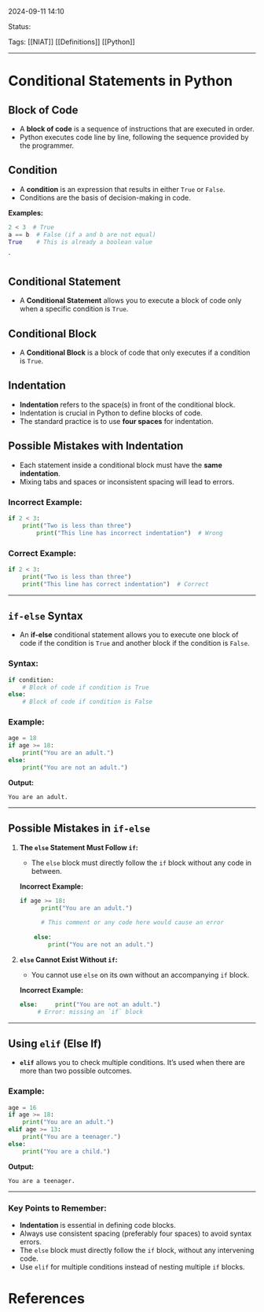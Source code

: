 
2024-09-11 14:10

Status:

Tags: [[NIAT]] [[Definitions]] [[Python]]

________________________________________________________________________



# Conditional Statements in Python

## Block of Code

- A **block of code** is a sequence of instructions that are executed in order.
- Python executes code line by line, following the sequence provided by the programmer.

## Condition

- A **condition** is an expression that results in either `True` or `False`.
- Conditions are the basis of decision-making in code.

**Examples:**

```python
2 < 3  # True 
a == b  # False (if a and b are not equal) 
True    # This is already a boolean value
````
`

## Conditional Statement

- A **Conditional Statement** allows you to execute a block of code only when a specific condition is `True`.

## Conditional Block

- A **Conditional Block** is a block of code that only executes if a condition is `True`.

## Indentation

- **Indentation** refers to the space(s) in front of the conditional block.
- Indentation is crucial in Python to define blocks of code.
- The standard practice is to use **four spaces** for indentation.

## Possible Mistakes with Indentation

- Each statement inside a conditional block must have the **same indentation**.
- Mixing tabs and spaces or inconsistent spacing will lead to errors.

### Incorrect Example:

```python
if 2 < 3:     
	print("Two is less than three")       
		print("This line has incorrect indentation")  # Wrong
```

### Correct Example:

```python
if 2 < 3:   
	print("Two is less than three") 
	print("This line has correct indentation")  # Correct
```

---

## `if-else` Syntax

- An **if-else** conditional statement allows you to execute one block of code if the condition is `True` and another block if the condition is `False`.

### Syntax:

```python
if condition:    
	# Block of code if condition is True
else:    
	# Block of code if condition is False
```

### Example:

```python
age = 18  
if age >= 18:     
	print("You are an adult.") 
else:     
	print("You are not an adult.")
```

**Output:**

`You are an adult.`

---

## Possible Mistakes in `if-else`

1. **The `else` Statement Must Follow `if`:**
    
    - The `else` block must directly follow the `if` block without any code in between.
    
    **Incorrect Example:**
    
	```python
	if age >= 18:   
	      print("You are an adult.")  
	      
	      # This comment or any code here would cause an error 
	      
	    else:    
			print("You are not an adult.")
	```
    
2. **`else` Cannot Exist Without `if`:**
    
    - You cannot use `else` on its own without an accompanying `if` block.
    
    **Incorrect Example:**
    
	```python
	else:     print("You are not an adult.") 
	     # Error: missing an `if` block
	```  

---

## Using `elif` (Else If)

- **`elif`** allows you to check multiple conditions. It’s used when there are more than two possible outcomes.

### Example:

```python
age = 16 
if age >= 18:    
	print("You are an adult.") 
elif age >= 13:    
	print("You are a teenager.") 
else:     
	print("You are a child.")
```

**Output:**

`You are a teenager.`

---

### Key Points to Remember:

- **Indentation** is essential in defining code blocks.
- Always use consistent spacing (preferably four spaces) to avoid syntax errors.
- The `else` block must directly follow the `if` block, without any intervening code.
- Use `elif` for multiple conditions instead of nesting multiple `if` blocks.







# References

